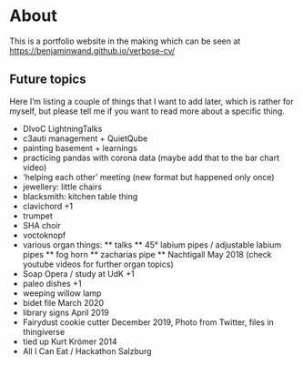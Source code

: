 # About
This is a portfolio website in the making which can be seen at https://benjaminwand.github.io/verbose-cv/

## Future topics
Here I’m listing a couple of things that I want to add later, which is rather for myself, but please tell me if you want to read more about a specific thing.

* DIvoC LightningTalks
* c3auti management + QuietQube
* painting basement + learnings
* practicing pandas with corona data (maybe add that to the bar chart video)
* ‘helping each other’ meeting (new format but happened only once)
* jewellery: little chairs
* blacksmith: kitchen table thing
* clavichord +1
* trumpet
* SHA choir
* voctoknopf
* various organ things:
** talks
** 45° labium pipes / adjustable labium pipes
** fog horn
** zacharias pipe
** Nachtigall May 2018
(check youtube videos for further organ topics)
* Soap Opera / study at UdK +1
* paleo dishes +1
* weeping willow lamp
* bidet file March 2020
* library signs April 2019
* Fairydust cookie cutter December 2019, Photo from Twitter, files in thingiverse
* tied up Kurt Krömer 2014
* All I Can Eat / Hackathon Salzburg